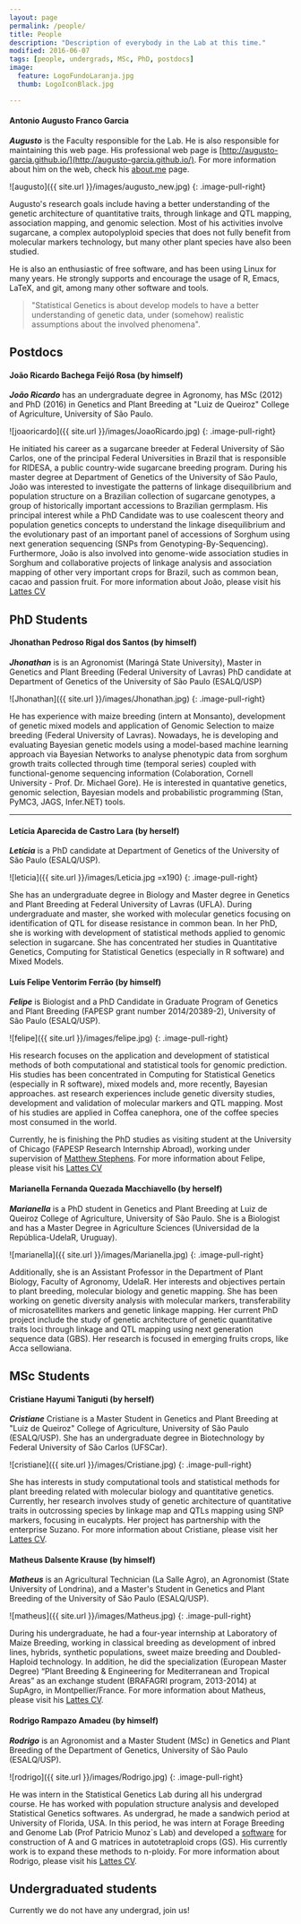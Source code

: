 ```yaml
---
layout: page
permalink: /people/
title: People
description: "Description of everybody in the Lab at this time."
modified: 2016-06-07
tags: [people, undergrads, MSc, PhD, postdocs]
image:
  feature: LogoFundoLaranja.jpg
  thumb: LogoIconBlack.jpg

---
```


#### Antonio Augusto Franco Garcia

_**Augusto**_ is the Faculty responsible for the Lab.
He is also responsible for maintaining this web page. His professional
web page is
[http://augusto-garcia.github.io/](http://augusto-garcia.github.io/).
For more information about him on the web, check his
[about.me](http://about.me/augusto.garcia) page.

![augusto]({{ site.url }}/images/augusto_new.jpg)
{: .image-pull-right}

Augusto's research goals include having a better understanding of the
genetic architecture of quantitative traits, through linkage and QTL
mapping, association mapping, and genomic selection. Most of his
activities involve sugarcane, a complex autopolyploid species that
does not fully benefit from molecular markers technology, but many
other plant species have also been studied.

He is also an enthusiastic of free software, and has been using Linux
for many years. He strongly supports and encourage the usage of R,
Emacs, LaTeX, and git, among many other software and tools. 

> "Statistical Genetics is about develop models to have a better
> understanding of genetic data, under (somehow) realistic assumptions
> about the involved phenomena".

## Postdocs

#### João Ricardo Bachega Feijó Rosa (by himself)
_**João Ricardo**_ has an undergraduate degree in Agronomy, has MSc (2012) and PhD (2016) in Genetics and Plant Breeding at "Luiz de Queiroz"
College of Agriculture, University of São Paulo.

![joaoricardo]({{ site.url }}/images/JoaoRicardo.jpg)
{: .image-pull-right}

He initiated his career as a sugarcane breeder at Federal University
of São Carlos, one of the principal Federal Universities in Brazil
that is responsible for RIDESA, a public country-wide sugarcane
breeding program. During his master degree at Department of Genetics
of the University of São Paulo, João was interested to investigate the
patterns of linkage disequilibrium and population structure on a
Brazilian collection of sugarcane genotypes, a group of historically
important accessions to Brazilian germplasm. His principal interest
while a PhD Candidate was to use coalescent theory and population
genetics concepts to understand the linkage disequilibrium and the
evolutionary past of an important panel of accessions of Sorghum using
next generation sequencing (SNPs from Genotyping-By-Sequencing).
Furthermore, João is also involved into genome-wide association
studies in Sorghum and collaborative projects of linkage analysis and
association mapping of other very important crops for Brazil, such as
common bean, cacao and passion fruit. For more information about João, please visit his [Lattes CV](http://lattes.cnpq.br/2084381270708398)

## PhD Students

#### Jhonathan Pedroso Rigal dos Santos (by himself)

_**Jhonathan**_ is is an Agronomist (Maringá State University), Master in Genetics and Plant Breeding (Federal University of Lavras) PhD candidate at Department of Genetics of the
University of São Paulo (ESALQ/USP)

![Jhonathan]({{ site.url }}/images/Jhonathan.jpg)
{: .image-pull-right}

He has experience with maize breeding (intern at Monsanto), development of  genetic mixed models and application of Genomic Selection to maize breeding (Federal University of Lavras). Nowadays, he is developing and evaluating Bayesian genetic models using a model-based machine learning approach via Bayesian Networks to analyse phenotypic data from sorghum growth traits collected through time (temporal series) coupled with functional-genome sequencing information (Colaboration, Cornell University - Prof. Dr. Michael Gore). He is interested in quantative genetics, genomic selection, Bayesian models and probabilistic programming (Stan, PyMC3, JAGS, Infer.NET) tools.

---

#### Letícia Aparecida de Castro Lara (by herself)

_**Letícia**_ is a PhD candidate at Department of Genetics of the
University of São Paulo (ESALQ/USP).

![leticia]({{ site.url }}/images/Leticia.jpg =x190)
{: .image-pull-right}

She has an undergraduate degree in Biology and Master degree in
Genetics and Plant Breeding at Federal University of Lavras (UFLA).
During undergraduate and master, she worked with molecular genetics
focusing on identification of QTL for disease resistance in common
bean. In her PhD, she is working with development of statistical
methods applied to genomic selection in sugarcane. She has
concentrated her studies in Quantitative Genetics, Computing for
Statistical Genetics (especially in R software) and Mixed Models.

#### Luís Felipe Ventorim Ferrão (by himself)

_**Felipe**_ is Biologist and a PhD Candidate in Graduate Program of  Genetics and Plant Breeding (FAPESP grant number 2014/20389-2), University of São Paulo (ESALQ/USP). 

![felipe]({{ site.url }}/images/felipe.jpg)
{: .image-pull-right}

His research focuses on the application and development of statistical methods of both computational and statistical tools for genomic prediction. His studies has been concentrated in Computing for Statistical Genetics (especially in R software), mixed models and, more recently, Bayesian approaches. ast research experiences include  genetic diversity studies, development and validation of molecular markers and QTL mapping. Most of his studies are applied in Coffea canephora, one of the coffee species most consumed in the world. 

Currently, he is finishing the PhD studies as visiting student at the University of Chicago (FAPESP Research Internship Abroad), working under supervision of [Matthew Stephens](http://stephenslab.uchicago.edu/). For more information about Felipe, please visit his [Lattes CV](http://lattes.cnpq.br/6407723072644101)


#### Marianella Fernanda Quezada Macchiavello (by herself)

_**Marianella**_ is a PhD student in Genetics and Plant Breeding at
Luiz de Queiroz College of Agriculture, University of São Paulo. She
is a Biologist and has a Master Degree in Agriculture Sciences
(Universidad de la República-UdelaR, Uruguay).

![marianella]({{ site.url }}/images/Marianella.jpg)
{: .image-pull-right}

Additionally, she is an Assistant Professor in the Department of Plant
Biology, Faculty of Agronomy, UdelaR. Her interests and objectives
pertain to plant breeding, molecular biology and genetic mapping. She
has been working on genetic diversity analysis with molecular markers,
transferability of microsatellites markers and genetic linkage
mapping. Her current PhD project include the study of genetic
architecture of genetic quantitative traits loci through linkage and
QTL mapping using next generation sequence data (GBS). Her research is
focused in emerging fruits crops, like Acca sellowiana.

## MSc Students

#### Cristiane Hayumi Taniguti (by herself)

_**Cristiane**_ 
Cristiane is a Master Student in Genetics and Plant Breeding at "Luiz de Queiroz" College of Agriculture, University of São Paulo (ESALQ/USP). She has an undergraduate degree in Biotechnology by Federal University of São Carlos (UFSCar).

![cristiane]({{ site.url }}/images/Cristiane.jpg)
{: .image-pull-right}

She has interests in study computational tools and statistical methods for plant breeding related with molecular biology and quantitative genetics. Currently, her research involves study of genetic architecture of quantitative traits in outcrossing species by linkage map and QTLs mapping using SNP markers, focusing in eucalypts. Her project has partnership with the enterprise Suzano. For more information about Cristiane, please visit her [Lattes CV](http://lattes.cnpq.br/5351325433180836).


#### Matheus Dalsente Krause (by himself)

_**Matheus**_ is an Agricultural Technician (La Salle Agro), an Agronomist (State University of Londrina), and a Master's Student in Genetics and Plant Breeding of the University of São Paulo (ESALQ/USP). 

![matheus]({{ site.url }}/images/Matheus.jpg)
{: .image-pull-right}

During his undergraduate, he had a four-year internship at Laboratory of Maize Breeding, working in classical breeding as development of inbred lines, hybrids, synthetic populations, sweet maize breeding and Doubled-Haploid technology. In addition, he did the specialization (European Master Degree) “Plant Breeding & Engineering for Mediterranean and Tropical Areas” as an exchange student (BRAFAGRI program, 2013-2014) at SupAgro, in Montpellier/France. For more information about Matheus, please visit his [Lattes CV](http://lattes.cnpq.br/3199344976521959).


#### Rodrigo Rampazo Amadeu (by himself)

_**Rodrigo**_ is an Agronomist and a Master Student (MSc) in Genetics
and Plant Breeding of the Department of Genetics, University of São
Paulo (ESALQ/USP).

![rodrigo]({{ site.url }}/images/Rodrigo.jpg)
{: .image-pull-right}

He was intern in the Statistical Genetics Lab during all his undergrad course. He has
worked with population structure analysis and developed Statistical
Genetics softwares. As undergrad, he made a sandwich period at University
of Florida, USA. In this period, he was intern at Forage Breeding and Genome Lab (Prof Patricio Munoz`s Lab) and developed a [software](https://github.com/prmunoz/AGHmatrix) for construction of A and G matrices in autotetraploid crops (GS). His currently work is to expand these methods to n-ploidy. For more information about Rodrigo, please visit his [Lattes CV](http://lattes.cnpq.br/3199344976521959).

## Undergraduated students

Currently we do not have any undergrad, join us!
